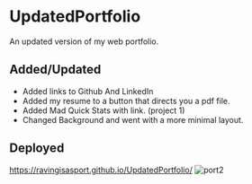 # UpdatedPortfolio
An updated version of my web portfolio.
## Added/Updated
* Added links to Github And LinkedIn
* Added my resume to a button that directs you a pdf file.
* Added Mad Quick Stats with link. (project 1)
* Changed Background and went with a more minimal layout.
## Deployed
https://ravingisasport.github.io/UpdatedPortfolio/
![port2](https://user-images.githubusercontent.com/87382254/135936821-cb8d64e8-f4a6-4215-868d-69005c3e26cb.gif)
